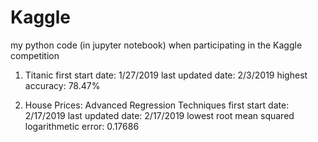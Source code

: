 # Kaggle
my python code (in jupyter notebook) when participating in the Kaggle competition


1. Titanic
first start date: 1/27/2019
last updated date: 2/3/2019
highest accuracy: 78.47%

2. House Prices: Advanced Regression Techniques
first start date: 2/17/2019
last updated date: 2/17/2019
lowest root mean squared logarithmetic error: 0.17686
